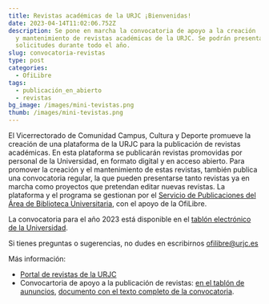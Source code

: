 ```yaml
---
title: Revistas académicas de la URJC ¡Bienvenidas!
date: 2023-04-14T11:02:06.752Z
description: Se pone en marcha la convocatoria de apoyo a la creación
  y mantenimiento de revistas académicas de la URJC. Se podrán presentar
  solicitudes durante todo el año.
slug: convocatoria-revistas
type: post
categories:
  - OfiLibre
tags:
  - publicación_en_abierto
  - revistas
bg_image: /images/mini-tevistas.png
thumb: /images/mini-tevistas.png
---
```


El Vicerrectorado de Comunidad Campus, Cultura y Deporte promueve la creación de una plataforma de la URJC para la publicación de revistas académicas. En esta plataforma se publicarán revistas promovidas por personal de la Universidad, en formato digital y en acceso abierto. Para promover la creación y el mantenimiento de estas revistas, también publica una convocatoria regular, la que pueden presentarse tanto revistas ya en marcha como proyectos que pretendan editar nuevas revistas. La plataforma y el programa se gestionan por el [Servicio de Publicaciones del Área de Biblioteca Universitaria](https://www.urjc.es/burjc/investiga/publicar), con el apoyo de la OfiLibre.

La convocatoria para el año 2023 está disponible en el [tablón electrónico de la Universidad](https://sede.urjc.es/tablon-oficial).

Si tienes preguntas o sugerencias, no dudes en escribirnos ofilibre@urjc.es

Más información:

* [Portal de revistas de la URJC](https://www.urjc.es/images/Biblioteca/portal_revistas/index.html)
* Convocartoria de apoyo a la publicación de revistas: [en el tablón de aununcios](https://sede.urjc.es/tablon-oficial/anuncio/9739/), [documento con el texto completo de la convocatoria](/documentos/convocatoria-revistas-2023.pdf).